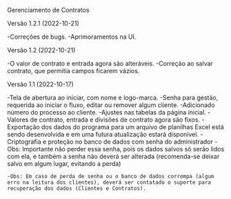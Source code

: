 Gerenciamento de Contratos

Versão 1.2.1 (2022-10-21)

-Correções de bugs.
-Aprimoramentos na UI.

Versão 1.2 (2022-10-21)

-O valor de contrato e entrada agora são alteráveis.
-Correção ao salvar contrato, que permitia campos ficarem vázios.

Versão 1.1 (2022-10-17)

-Tela de abertura ao iniciar, com nome e logo-marca.
-Senha para gestão, requerida ao iniciar o fluxo, editar ou remover algum cliente.
-Adicionado número do processo ao cliente.
-Ajustes nas tabelas da página inicial.
-Valores de contrato, entrada e divisões de contrato agora são fixos.
-Exportação dos dados do programa para um arquivo de planilhas Excel está sendo desenvolvida e em uma futura atualização estará disponível.
-Criptografia e proteção no banco de dados com senha do administrador
	-Obs: Importante não perder essa senha, pois os dados salvos só serão lidos com ela, e também a senha não deverá ser alterada (recomenda-se deixar salvo em algum lugar, evitando a perda)
	
	-Obs: Em caso de perda de senha ou o banco de dados corrompa (algum erro na leitura dos clientes), deverá ser contatado o suporte para recuperação dos dados (Clientes e Contratos).
